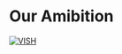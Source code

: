 # Our Amibition

[![VISH](https://github.com/LBYPatrick/APCS-Sample-Code/raw/master/Jimmy's%20Solutions/vish.JPG)](linkedin.com/in/vishal-patel-40189842/)
